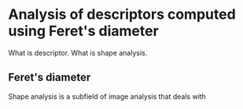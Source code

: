 # Analysis of descriptors computed using Feret's diameter

What is descriptor. What is shape analysis. 

## Feret's diameter

Shape analysis is a subfield of image analysis that deals with  
